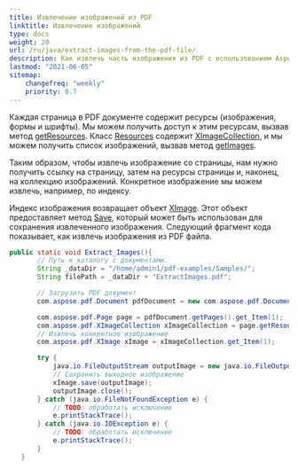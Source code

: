 ```yaml
---
title: Извлечение изображений из PDF 
linktitle: Извлечение изображений
type: docs
weight: 20
url: /ru/java/extract-images-from-the-pdf-file/
description: Как извлечь часть изображения из PDF с использованием Aspose.PDF для Java
lastmod: "2021-06-05"
sitemap:
    changefreq: "weekly"
    priority: 0.7
---
```


Каждая страница в PDF документе содержит ресурсы (изображения, формы и шрифты). Мы можем получить доступ к этим ресурсам, вызвав метод [getResources](https://reference.aspose.com/pdf/java/com.aspose.pdf/Page#getResources--). Класс [Resources](https://reference.aspose.com/pdf/java/com.aspose.pdf/Resources) содержит [XImageCollection](https://reference.aspose.com/pdf/java/com.aspose.pdf/XImageCollection), и мы можем получить список изображений, вызвав метод [getImages](https://reference.aspose.com/pdf/java/com.aspose.pdf/Resources#getImages--).

Таким образом, чтобы извлечь изображение со страницы, нам нужно получить ссылку на страницу, затем на ресурсы страницы и, наконец, на коллекцию изображений.
Конкретное изображение мы можем извлечь, например, по индексу.

Индекс изображения возвращает объект [XImage](https://reference.aspose.com/pdf/java/com.aspose.pdf/XImage).
Этот объект предоставляет метод [Save](https://reference.aspose.com/pdf/java/com.aspose.pdf/XImage#save-java.io.OutputStream-), который может быть использован для сохранения извлеченного изображения. Следующий фрагмент кода показывает, как извлечь изображения из PDF файла.

```java
public static void Extract_Images(){
       // Путь к каталогу с документами.
       String _dataDir = "/home/admin1/pdf-examples/Samples/";
       String filePath = _dataDir + "ExtractImages.pdf";

       // Загрузить PDF документ
       com.aspose.pdf.Document pdfDocument = new com.aspose.pdf.Document(filePath);

       com.aspose.pdf.Page page = pdfDocument.getPages().get_Item(1);
       com.aspose.pdf.XImageCollection xImageCollection = page.getResources().getImages();
       // Извлечь конкретное изображение
       com.aspose.pdf.XImage xImage = xImageCollection.get_Item(1);

       try {
           java.io.FileOutputStream outputImage = new java.io.FileOutputStream(_dataDir + "output.jpg");
           // Сохранить выходное изображение
           xImage.save(outputImage);
           outputImage.close();
       } catch (java.io.FileNotFoundException e) {
           // TODO: обработать исключение
           e.printStackTrace();
       } catch (java.io.IOException e) {
           // TODO: обработать исключение
           e.printStackTrace();
       }
   }
```